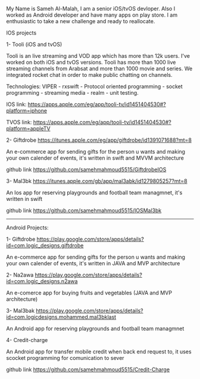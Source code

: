
My Name is Sameh Al-Malah, I am a senior iOS/tvOS devloper. Also I worked as Android developer and have many apps on play store.
I am enthusiastic to take a new challenge and ready to reallocate. 

IOS projects 

1- Tooli (iOS and tvOS)

Tooli is an live streaming and VOD app which has more than 12k users. I've worked on both iOS and tvOS versions.
Tooli has more than 1000 live streaming channels from Arabsat and more than 1000 movie and series.
We integrated rocket chat in order to make public chatting on channels.

Technologies: 
VIPER - rxswift - Protocol oriented programming - socket programming - streaming media - realm - unit testing.

IOS link: https://apps.apple.com/eg/app/tooli-tv/id1451404530#?platform=iphone

TVOS link: https://apps.apple.com/eg/app/tooli-tv/id1451404530#?platform=appleTV

2- Giftdrobe https://itunes.apple.com/eg/app/giftdrobe/id1391071688?mt=8

 An e-commerce app for sending gifts for the person u wants and making your own calender of events, it's written in swift and MVVM architecture



github link https://github.com/samehmahmoud5515/GiftdrobeIOS

3- Mal3bk https://itunes.apple.com/gb/app/mal3abk/id1279805257?mt=8

 An Ios app for reserving playgrounds and football team managmnet, it's written in swift 
 
 github link https://github.com/samehmahmoud5515/IOSMal3bk
 
-----------------------------------------------------------------------------------------------------------------------------------

Android Projects:

1- Giftdrobe https://play.google.com/store/apps/details?id=com.logic_designs.giftdrobe

 An e-commerce app for sending gifts for the person u wants and making your own calender of events, it's written in JAVA and MVP architecture
 
2- Na2awa https://play.google.com/store/apps/details?id=com.logic_designs.n2awa
 
An e-comerce app for buying fruits and vegetables (JAVA and MVP architecture)

3- Mal3bak  https://play.google.com/store/apps/details?id=com.logicdesigns.mohammed.mal3bklast

 An Android app for reserving playgrounds and football team managmnet
 
 4- Credit-charge 
 
 An Android app for transfer mobile credit when back end request to, it uses scocket programming for comunication to sever 
 
 github link https://github.com/samehmahmoud5515/Credit-Charge
